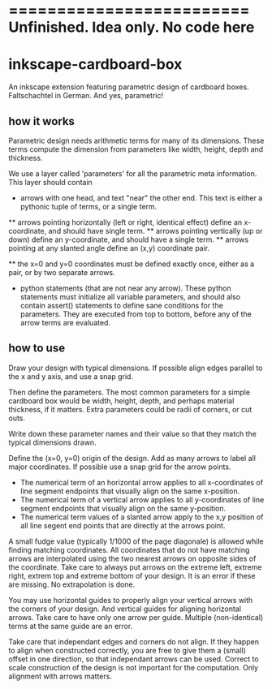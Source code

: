
=========================
Unfinished. Idea only. No code here
=========================


inkscape-cardboard-box
======================

An inkscape extension featuring parametric design of cardboard boxes. Faltschachtel in German. And yes, parametric!

how it works
------------

Parametric design needs arithmetic terms for many of its dimensions.
These terms compute the dimension from parameters like 
width, height, depth and thickness.

We use a layer called 'parameters' for all the parametric meta information.
This layer should contain

* arrows with one head, and text "near" the other end. This text is either a pythonic tuple of terms, or a single term.

** arrows pointing horizontally (left or right, identical effect) define an x-coordinate, and should have single term.
** arrows pointing vertically (up or down) define an y-coordinate, and should have a single term.
** arrows pointing at any slanted angle define an (x,y) coordinate pair.

** the x=0 and y=0 coordinates must be defined exactly once, either as a pair, or by two separate arrows.

* python statements (that are not near any arrow). These python statements must 
  initialize all variable parameters, and should also contain assert() statements
  to define sane conditions for the parameters.
  They are executed from top to bottom, before any of the arrow terms are evaluated.

how to use
----------

Draw your design with typical dimensions.  If possible align edges parallel to the x and y axis, and use a snap grid.

Then define the parameters. The most common parameters for a simple cardboard
box would be width, height, depth, and perhaps material thickness, if it
matters. Extra parameters could be radii of corners, or cut outs.

Write down these parameter names and their value so that they match the typical
dimensions drawn.

Define the (x=0, y=0) origin of the design. 
Add as many arrows to label all major coordinates. If possible use a snap grid
for the arrow points.

* The numerical term of an horizontal arrow applies to all x-coordinates of line segment endpoints that visually align on the same x-position.
* The numerical term of a vertical arrow applies to all y-coordinates of line
segment endpoints that visually align on the same y-position.  
* The numerical
term values of a slanted arrow apply to the x,y position of all line segent end
points that are directly at the arrows point.

A small fudge value (typically 1/1000 of the page diagonale) is allowed while finding matching coordinates.
All coordinates that do not have matching arrows are interpolated using the two nearest arrows on opposite sides of the coordinate.
Take care to always put arrows on the extreme left, extreme right, extrem top
and extreme bottom of your design. It is an error if these are missing. No
extrapolation is done.

You may use horizontal guides to properly align your vertical arrows with the corners of your design. And vertical guides for aligning horizontal arrows.
Take care to have only one arrow per guide. Multiple (non-identical) terms at the same guide are an error.

Take care that independant edges and corners do not align. If they happen to
align when constructed correctly, you are free to give them a (small) offset in
one direction, so that independant arrows can be used.
Correct to scale construction of the design is not important for the computation. 
Only alignment with arrows matters. 

